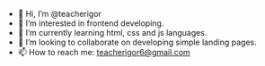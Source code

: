 - 👋 Hi, I’m @teacherigor
- 👀 I’m interested in frontend developing.
- 🌱 I’m currently learning html, css and js languages.
- 💞️ I’m looking to collaborate on developing simple landing pages.
- 📫 How to reach me: teacherigor6@gmail.com

<!---
teacherigor/teacherigor is a ✨ special ✨ repository because its `README.md` (this file) appears on your GitHub profile.
You can click the Preview link to take a look at your changes.
--->
